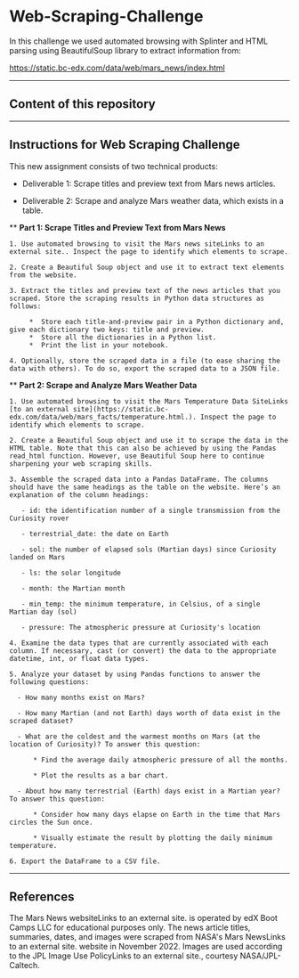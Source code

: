 # Web-Scraping-Challenge

In this challenge we used automated browsing with Splinter and HTML parsing using BeautifulSoup library to extract information from:

https://static.bc-edx.com/data/web/mars_news/index.html

---------------------------------
Content of this repository
---------------------------------







-------------------------------------------------
Instructions for Web Scraping Challenge
-------------------------------------------------
This new assignment consists of two technical products:

  - Deliverable 1: Scrape titles and preview text from Mars news articles.

  - Deliverable 2: Scrape and analyze Mars weather data, which exists in a table.

** <b> Part 1: Scrape Titles and Preview Text from Mars News </b> <br/>

    1. Use automated browsing to visit the Mars news siteLinks to an external site.. Inspect the page to identify which elements to scrape.

    2. Create a Beautiful Soup object and use it to extract text elements from the website.

    3. Extract the titles and preview text of the news articles that you scraped. Store the scraping results in Python data structures as follows:
    
         *  Store each title-and-preview pair in a Python dictionary and, give each dictionary two keys: title and preview.
         *  Store all the dictionaries in a Python list.
         *  Print the list in your notebook.

    4. Optionally, store the scraped data in a file (to ease sharing the data with others). To do so, export the scraped data to a JSON file.

** <b> Part 2: Scrape and Analyze Mars Weather Data </b><br/>

    1. Use automated browsing to visit the Mars Temperature Data SiteLinks [to an external site](https://static.bc-edx.com/data/web/mars_facts/temperature.html.). Inspect the page to identify which elements to scrape.

    2. Create a Beautiful Soup object and use it to scrape the data in the HTML table. Note that this can also be achieved by using the Pandas read_html function. However, use Beautiful Soup here to continue sharpening your web scraping skills.

    3. Assemble the scraped data into a Pandas DataFrame. The columns should have the same headings as the table on the website. Here’s an explanation of the column headings:

       - id: the identification number of a single transmission from the Curiosity rover
         
       - terrestrial_date: the date on Earth
    
       - sol: the number of elapsed sols (Martian days) since Curiosity landed on Mars
    
       - ls: the solar longitude
    
       - month: the Martian month
    
       - min_temp: the minimum temperature, in Celsius, of a single Martian day (sol)
    
       - pressure: The atmospheric pressure at Curiosity's location
    
    4. Examine the data types that are currently associated with each column. If necessary, cast (or convert) the data to the appropriate datetime, int, or float data types.

    5. Analyze your dataset by using Pandas functions to answer the following questions:

      - How many months exist on Mars?
      
      - How many Martian (and not Earth) days worth of data exist in the scraped dataset?

      - What are the coldest and the warmest months on Mars (at the location of Curiosity)? To answer this question:

          * Find the average daily atmospheric pressure of all the months.

          * Plot the results as a bar chart.
          
      - About how many terrestrial (Earth) days exist in a Martian year? To answer this question:

          * Consider how many days elapse on Earth in the time that Mars circles the Sun once.

          * Visually estimate the result by plotting the daily minimum temperature.

    6. Export the DataFrame to a CSV file.

-------------------------------------------------
References
-------------------------------------------------
The Mars News websiteLinks to an external site. is operated by edX Boot Camps LLC for educational purposes only. The news article titles, summaries, dates, and images were scraped from NASA's Mars NewsLinks to an external site. website in November 2022. Images are used according to the JPL Image Use PolicyLinks to an external site., courtesy NASA/JPL-Caltech.

      
